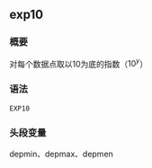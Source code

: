 ## exp10 

### 概要

对每个数据点取以10为底的指数（$10^y$）

### 语法

``` {.bash}
EXP10
```

### 头段变量

depmin、depmax、depmen
